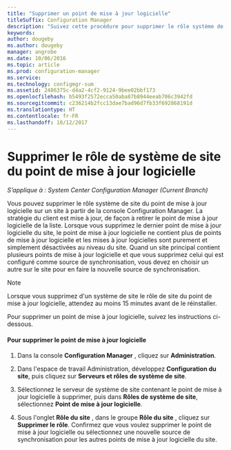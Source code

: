 ```yaml
---
title: "Supprimer un point de mise à jour logicielle"
titleSuffix: Configuration Manager
description: "Suivez cette procédure pour supprimer le rôle système de site du point de mise à jour logicielle sur un site à partir de la console Configuration Manager."
keywords: 
author: dougeby
ms.author: dougeby
manager: angrobe
ms.date: 10/06/2016
ms.topic: article
ms.prod: configuration-manager
ms.service: 
ms.technology: configmgr-sum
ms.assetid: 2486375c-d4a2-4cf2-9124-9bee02bbf173
ms.openlocfilehash: b5493f2572ecca50aba87b8944eeab706c3942fd
ms.sourcegitcommit: c236214b2fcc13dae7bad96d7fb33f692868191d
ms.translationtype: HT
ms.contentlocale: fr-FR
ms.lasthandoff: 10/12/2017
---
```

#  <a name="BKMK_RemoveSUP"></a> Supprimer le rôle de système de site du point de mise à jour logicielle  

*S’applique à : System Center Configuration Manager (Current Branch)*

Vous pouvez supprimer le rôle système de site du point de mise à jour logicielle sur un site à partir de la console Configuration Manager. La stratégie du client est mise à jour, de façon à retirer le point de mise à jour logicielle de la liste. Lorsque vous supprimez le dernier point de mise à jour logicielle du site, le point de mise à jour logicielle ne contient plus de points de mise à jour logicielle et les mises à jour logicielles sont purement et simplement désactivées au niveau du site. Quand un site principal contient plusieurs points de mise à jour logicielle et que vous supprimez celui qui est configuré comme source de synchronisation, vous devez en choisir un autre sur le site pour en faire la nouvelle source de synchronisation.  

> [!NOTE]  
>  Lorsque vous supprimez d'un système de site le rôle de site du point de mise à jour logicielle, attendez au moins 15 minutes avant de le réinstaller.  

 Pour supprimer un point de mise à jour logicielle, suivez les instructions ci-dessous.  

#### <a name="to-remove-the-software-update-point"></a>Pour supprimer le point de mise à jour logicielle  

1.  Dans la console **Configuration Manager** , cliquez sur **Administration**.  

2.  Dans l'espace de travail Administration, développez **Configuration du site**, puis cliquez sur **Serveurs et rôles de système de site**.  

3.  Sélectionnez le serveur de système de site contenant le point de mise à jour logicielle à supprimer, puis dans **Rôles de système de site**, sélectionnez **Point de mise à jour logicielle**.  

4.  Sous l'onglet **Rôle du site** , dans le groupe **Rôle du site** , cliquez sur **Supprimer le rôle**. Confirmez que vous voulez supprimer le point de mise à jour logicielle ou sélectionnez une nouvelle source de synchronisation pour les autres points de mise à jour logicielle du site.  
